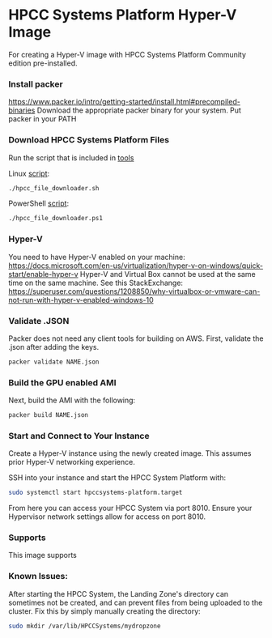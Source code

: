 # HPCC Systems Platform Hyper-V Image
For creating a Hyper-V image with HPCC Systems Platform Community edition pre-installed.


### Install packer
https://www.packer.io/intro/getting-started/install.html#precompiled-binaries
Download the appropriate packer binary for your system.
Put packer in your PATH

### Download HPCC Systems Platform Files
Run the script that is included in [tools](/tools)

Linux [script](/tools/hpcc_file_downloader.sh):
```sh
./hpcc_file_downloader.sh
```

PowerShell [script](/tools/hpcc_file_downloader.sh):
```sh
./hpcc_file_downloader.ps1
```


### Hyper-V
You need to have Hyper-V enabled on your machine: https://docs.microsoft.com/en-us/virtualization/hyper-v-on-windows/quick-start/enable-hyper-v
Hyper-V and Virtual Box cannot be used at the same time on the same machine. See this StackExchange: https://superuser.com/questions/1208850/why-virtualbox-or-vmware-can-not-run-with-hyper-v-enabled-windows-10

### Validate .JSON
Packer does not need any client tools for building on AWS. First, validate the .json after adding the keys.
```sh
packer validate NAME.json
```

### Build the GPU enabled AMI
Next, build the AMI with the following:
```sh
packer build NAME.json
```

### Start and Connect to Your Instance
Create a Hyper-V instance using the newly created image. This assumes prior Hyper-V networking experience.

SSH into your instance and start the HPCC System Platform with:
```sh
sudo systemctl start hpccsystems-platform.target
```

From here you can access your HPCC System via port 8010. Ensure your Hypervisor network settings allow for access on port 8010.

### Supports
This image supports 

### Known Issues:
After starting the HPCC System, the Landing Zone's directory can sometimes not be created, and can prevent files from being uploaded to the cluster. Fix this by simply manually creating the directory:
```sh
sudo mkdir /var/lib/HPCCSystems/mydropzone
```
